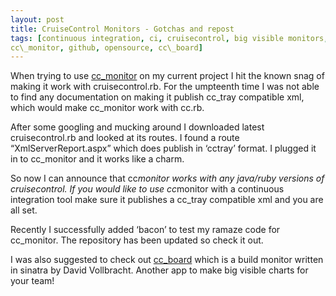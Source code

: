 ```yaml
---
layout: post
title: CruiseControl Monitors - Gotchas and repost
tags: [continuous integration, ci, cruisecontrol, big visible monitors,
cc\_monitor, github, opensource, cc\_board]
---
```


When trying to use <a href="http://github.com/betarelease/cc_monitor">cc\_monitor</a> on my current project I hit the known snag of making it work with cruisecontrol.rb. For the umpteenth time I was not able to find any documentation on making it publish cc\_tray compatible xml, which would make cc\_monitor work with cc.rb.

After some googling and mucking around I downloaded latest cruisecontrol.rb and looked at its routes. I found a route “XmlServerReport.aspx” which does publish in ‘cctray’ format. I plugged it in to cc\_monitor and it works like a charm.

So now I can announce that cc*monitor works with any java/ruby versions of cruisecontrol. If you would like to use cc*monitor with a continuous integration tool make sure it publishes a cc\_tray compatible xml and you are all set.

Recently I successfully added ‘bacon’ to test my ramaze code for cc\_monitor. The repository has been updated so check it out.

I was also suggested to check out <a href="http://github.com/betarelease/cc_board">cc\_board</a> which is a build monitor written in sinatra by David Vollbracht. Another app to make big visible charts for your team!
